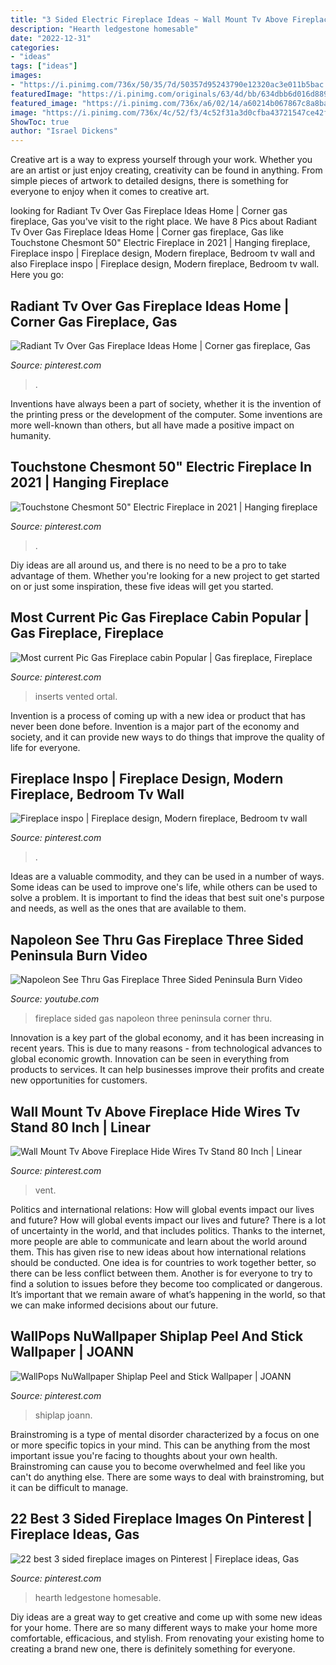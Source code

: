 ```yaml
---
title: "3 Sided Electric Fireplace Ideas ~ Wall Mount Tv Above Fireplace Hide Wires Tv Stand 80 Inch"
description: "Hearth ledgestone homesable"
date: "2022-12-31"
categories:
- "ideas"
tags: ["ideas"]
images:
- "https://i.pinimg.com/736x/50/35/7d/50357d95243790e12320ac3e011b5bac.jpg"
featuredImage: "https://i.pinimg.com/originals/63/4d/bb/634dbb6d016d8892f1e73c8f5bdeb8f9.jpg"
featured_image: "https://i.pinimg.com/736x/a6/02/14/a60214b067867c8a8ba022c7a2c9cdc9.jpg"
image: "https://i.pinimg.com/736x/4c/52/f3/4c52f31a3d0cfba43721547ce42f7f69.jpg"
ShowToc: true
author: "Israel Dickens"
---
```



Creative art is a way to express yourself through your work. Whether you are an artist or just enjoy creating, creativity can be found in anything. From simple pieces of artwork to detailed designs, there is something for everyone to enjoy when it comes to creative art.

	

		
looking for Radiant Tv Over Gas Fireplace Ideas Home | Corner gas fireplace, Gas you've visit to the right place. We have 8 Pics about Radiant Tv Over Gas Fireplace Ideas Home | Corner gas fireplace, Gas like Touchstone Chesmont 50&quot; Electric Fireplace in 2021 | Hanging fireplace, Fireplace inspo | Fireplace design, Modern fireplace, Bedroom tv wall and also Fireplace inspo | Fireplace design, Modern fireplace, Bedroom tv wall. Here you go:
		
    
## Radiant Tv Over Gas Fireplace Ideas Home | Corner Gas Fireplace, Gas

<img loading=lazy src="https://i.pinimg.com/originals/ed/fe/1f/edfe1f980bbe58add2ae0a3b91501780.jpg" onerror="this.onerror=null;this.src='https://tse2.mm.bing.net/th?id=OIP.mQgRqW6BglTUI3ZvqgNLxAHaKB&amp;pid=15.1';" alt="Radiant Tv Over Gas Fireplace Ideas Home | Corner gas fireplace, Gas">

_Source: pinterest.com_

>. 

	

Inventions have always been a part of society, whether it is the invention of the printing press or the development of the computer. Some inventions are more well-known than others, but all have made a positive impact on humanity.

    
## Touchstone Chesmont 50&quot; Electric Fireplace In 2021 | Hanging Fireplace

<img loading=lazy src="https://i.pinimg.com/736x/4c/52/f3/4c52f31a3d0cfba43721547ce42f7f69.jpg" onerror="this.onerror=null;this.src='https://tse4.mm.bing.net/th?id=OIP.KDr45XipvsJ9D6EeimrOKQHaHa&amp;pid=15.1';" alt="Touchstone Chesmont 50&quot; Electric Fireplace in 2021 | Hanging fireplace">

_Source: pinterest.com_

>. 

	

Diy ideas are all around us, and there is no need to be a pro to take advantage of them. Whether you're looking for a new project to get started on or just some inspiration, these five ideas will get you started.

    
## Most Current Pic Gas Fireplace Cabin Popular | Gas Fireplace, Fireplace

<img loading=lazy src="https://i.pinimg.com/736x/77/c4/13/77c4137246f09f4f6e94e1068881d72c.jpg" onerror="this.onerror=null;this.src='https://tse3.mm.bing.net/th?id=OIP.t0t2ZvRcnR95E-WozBpUKQHaJJ&amp;pid=15.1';" alt="Most current Pic Gas Fireplace cabin Popular | Gas fireplace, Fireplace">

_Source: pinterest.com_

>inserts vented ortal. 

	

Invention is a process of coming up with a new idea or product that has never been done before. Invention is a major part of the economy and society, and it can provide new ways to do things that improve the quality of life for everyone.

    
## Fireplace Inspo | Fireplace Design, Modern Fireplace, Bedroom Tv Wall

<img loading=lazy src="https://i.pinimg.com/originals/63/4d/bb/634dbb6d016d8892f1e73c8f5bdeb8f9.jpg" onerror="this.onerror=null;this.src='https://tse2.mm.bing.net/th?id=OIP.c5S84w3yhEXDL3HbUsPPMAHaLB&amp;pid=15.1';" alt="Fireplace inspo | Fireplace design, Modern fireplace, Bedroom tv wall">

_Source: pinterest.com_

>. 

	

Ideas are a valuable commodity, and they can be used in a number of ways. Some ideas can be used to improve one's life, while others can be used to solve a problem. It is important to find the ideas that best suit one's purpose and needs, as well as the ones that are available to them.

    
## Napoleon See Thru Gas Fireplace Three Sided Peninsula Burn Video

<img loading=lazy src="http://i.ytimg.com/vi/yVewxxWIekE/maxresdefault.jpg" onerror="this.onerror=null;this.src='https://tse1.mm.bing.net/th?id=OIP.0IaGOJ7HWgdyS3Eikv5kMQHaEK&amp;pid=15.1';" alt="Napoleon See Thru Gas Fireplace Three Sided Peninsula Burn Video">

_Source: youtube.com_

>fireplace sided gas napoleon three peninsula corner thru. 

	

Innovation is a key part of the global economy, and it has been increasing in recent years. This is due to many reasons - from technological advances to global economic growth. Innovation can be seen in everything from products to services. It can help businesses improve their profits and create new opportunities for customers.

    
## Wall Mount Tv Above Fireplace Hide Wires Tv Stand 80 Inch | Linear

<img loading=lazy src="https://i.pinimg.com/736x/50/35/7d/50357d95243790e12320ac3e011b5bac.jpg" onerror="this.onerror=null;this.src='https://tse2.mm.bing.net/th?id=OIP.sw9WOWFZjiq1SJsUkDAILwHaEK&amp;pid=15.1';" alt="Wall Mount Tv Above Fireplace Hide Wires Tv Stand 80 Inch | Linear">

_Source: pinterest.com_

>vent. 

	

Politics and international relations: How will global events impact our lives and future?
How will global events impact our lives and future? There is a lot of uncertainty in the world, and that includes politics. Thanks to the internet, more people are able to communicate and learn about the world around them. This has given rise to new ideas about how international relations should be conducted. 
One idea is for countries to work together better, so there can be less conflict between them. Another is for everyone to try to find a solution to issues before they become too complicated or dangerous. It’s important that we remain aware of what’s happening in the world, so that we can make informed decisions about our future.

    
## WallPops NuWallpaper Shiplap Peel And Stick Wallpaper | JOANN

<img loading=lazy src="https://i.pinimg.com/736x/a6/02/14/a60214b067867c8a8ba022c7a2c9cdc9.jpg" onerror="this.onerror=null;this.src='https://tse2.mm.bing.net/th?id=OIP.93CBfUAV1LZCGzL99_82owHaJ4&amp;pid=15.1';" alt="WallPops NuWallpaper Shiplap Peel and Stick Wallpaper | JOANN">

_Source: pinterest.com_

>shiplap joann. 

	

Brainstroming is a type of mental disorder characterized by a focus on one or more specific topics in your mind. This can be anything from the most important issue you're facing to thoughts about your own health. Brainstroming can cause you to become overwhelmed and feel like you can't do anything else. There are some ways to deal with brainstroming, but it can be difficult to manage.

    
## 22 Best 3 Sided Fireplace Images On Pinterest | Fireplace Ideas, Gas

<img loading=lazy src="https://i.pinimg.com/736x/82/57/24/825724debe3ce1e0f0f3d07a72f396df--fireplace-hearth-fireplace-ideas.jpg" onerror="this.onerror=null;this.src='https://tse1.mm.bing.net/th?id=OIP.O1LLUcJfSt5kzEb9XCTgaAHaJ4&amp;pid=15.1';" alt="22 best 3 sided fireplace images on Pinterest | Fireplace ideas, Gas">

_Source: pinterest.com_

>hearth ledgestone homesable. 

	

Diy ideas are a great way to get creative and come up with some new ideas for your home. There are so many different ways to make your home more comfortable, efficacious, and stylish. From renovating your existing home to creating a brand new one, there is definitely something for everyone.

